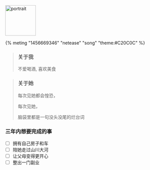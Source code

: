 <div class="text-center">
  <div class="site-author-avatar">
    <img src="https://cdn.jsdelivr.net/gh/lucas-nz/ImgHosting/img/wlop.gif" alt="portrait" title="ID : 知否" width="96">
  </div>
</div>

{% meting "1456669346" "netease" "song" "theme:#C20C0C" %}
<script type="text/javascript">
	function getRandomInt(max) {
	  return Math.floor(Math.random() * Math.floor(max));
	}
	let songs = ['1456669346', '549635991', '26364697', '1297494185', '428599678', '1440687084', '1317494331', '1391666228'];
	let random = getRandomInt(songs.length);
	document.getElementsByClassName('aplayer')[0].setAttribute('data-id', songs[random]);
</script>


> ### 关于我
>
> 不爱喝酒, 喜欢美食	

> ### 关于她
>
> 每次见她都会惶恐，
>
> 每次见她，
>
> 脑袋里都是一句没头没尾的烂台词

### 三年内想要完成的事

- [ ] 拥有自己房子和车
- [ ] 陪她走过山川大河
- [ ] 让父母变得更开心
- [ ] 整出一门副业
